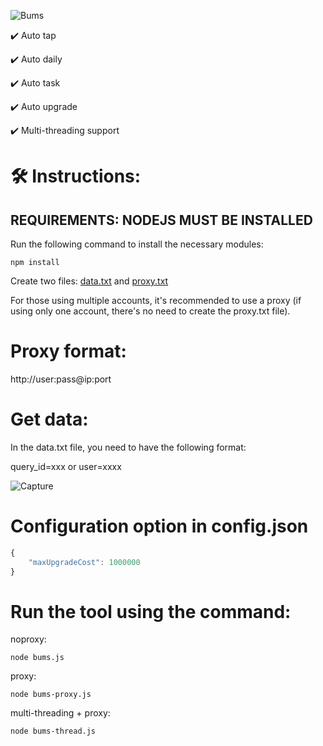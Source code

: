 
![Bums](https://github.com/user-attachments/assets/d3515d2c-8c79-4030-9670-dc694d9855fe)

✔️ Auto tap

✔️ Auto daily

✔️ Auto task

✔️ Auto upgrade

✔️ Multi-threading support

# 🛠️ Instructions:

## REQUIREMENTS: NODEJS MUST BE INSTALLED

Run the following command to install the necessary modules:

`npm install`

Create two files: [data.txt](data.txt) and [proxy.txt](proxy.txt)

For those using multiple accounts, it's recommended to use a proxy (if using only one account, there's no need to create the proxy.txt file).

# Proxy format:

http://user:pass@ip:port

# Get data:

In the data.txt file, you need to have the following format:

query_id=xxx or user=xxxx

![Capture](https://github.com/user-attachments/assets/6db0b3ed-86fe-4cf7-b9c3-9dde4c0f2efb)

# Configuration option in config.json

```js
{
    "maxUpgradeCost": 1000000
}
```

# Run the tool using the command:

noproxy:

`node bums.js`

proxy:

`node bums-proxy.js`

multi-threading + proxy:

`node bums-thread.js`
